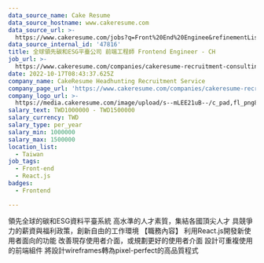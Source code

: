 ```yaml
---
data_source_name: Cake Resume
data_source_hostname: www.cakeresume.com
data_source_url: >-
  https://www.cakeresume.com/jobs?q=Front%20End%20Enginee&refinementList[lang_name][0]=E[…]tech_front-end-development&range[salary_range][min]=1000000
data_source_internal_id: '47816'
title: 全球領先碳和ESG平臺公司 前端工程師 Frontend Engineer - CH
job_url: >-
  https://www.cakeresume.com/companies/cakeresume-recruitment-consulting/jobs/4a7f40
date: 2022-10-17T08:43:37.625Z
company_name: CakeResume Headhunting Recruitment Service
company_page_url: 'https://www.cakeresume.com/companies/cakeresume-recruitment-consulting'
company_logo_url: >-
  https://media.cakeresume.com/image/upload/s--mLEE21uB--/c_pad,fl_png8,h_200,w_200/v1620881212/vdbipassrdfr8omwzeq6.png
salary_text: TWD1000000 - TWD1500000
salary_currency: TWD
salary_type: per_year
salary_min: 1000000
salary_max: 1500000
location_list:
  - Taiwan
job_tags:
  - Front-end
  - React.js
badges:
  - Frontend

---
```


領先全球的碳和ESG資料平臺系統 高水準的人才素質，集結各國頂尖人才 具競爭力的薪資與福利政策，創新自由的工作環境 【職務內容】 利用React.js開發新使用者面向的功能 改善現存使用者介面，或規劃更好的使用者介面 設計可重複使用的前端組件 將設計wireframes轉為pixel-perfect的高品質程式